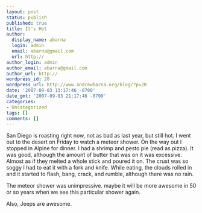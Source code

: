 ```yaml
---
layout: post
status: publish
published: true
title: It's Hot
author:
  display_name: abarna
  login: admin
  email: abarna@gmail.com
  url: http://
author_login: admin
author_email: abarna@gmail.com
author_url: http://
wordpress_id: 20
wordpress_url: http://www.andrewbarna.org/blog/?p=20
date: '2007-09-03 13:17:46 -0700'
date_gmt: '2007-09-03 21:17:46 -0700'
categories:
- Uncategorized
tags: []
comments: []
---
```

San Diego is roasting right now, not as bad as last year, but still hot.
I went out to the desert on Friday to watch a meteor shower. On the way out I stopped in Alpine for dinner.
I had a shrimp and pesto pie (read as pizza).
It was good, although the amount of butter that was on it was excessive.
Almost as if they melted a whole stick and poured it on.
The crust was so soggy I had to eat it with a fork and knife.
While eating, the clouds rolled in and it started to flash, bang, crack, and rumble, although there was no rain.

The meteor shower was unimpressive. maybe it will be more awesome in 50 or so years when we see this particular shower again.

Also, Jeeps are awesome.